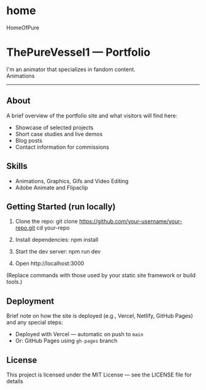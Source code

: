 # home
HomeOfPure
# ThePureVessel1 — Portfolio

I'm an animator that specializes in fandom content.  
Animations 

---

## About
A brief overview of the portfolio site and what visitors will find here:
- Showcase of selected projects
- Short case studies and live demos
- Blog posts   
- Contact information for commissions 

## Skills
- Animations, Graphics, Gifs and Video Editing
- Adobe Animate and Flipaclip
    

## Getting Started (run locally)
1. Clone the repo:
git clone https://github.com/your-username/your-repo.git cd your-repo

2. Install dependencies:
npm install

3. Start the dev server:
npm run dev

4. Open http://localhost:3000

(Replace commands with those used by your static site framework or build tools.)

## Deployment
Brief note on how the site is deployed (e.g., Vercel, Netlify, GitHub Pages) and any special steps:
- Deployed with Vercel — automatic on push to `main`
- Or: GitHub Pages using `gh-pages` branch

## License
This project is licensed under the MIT License — see the LICENSE file for details
